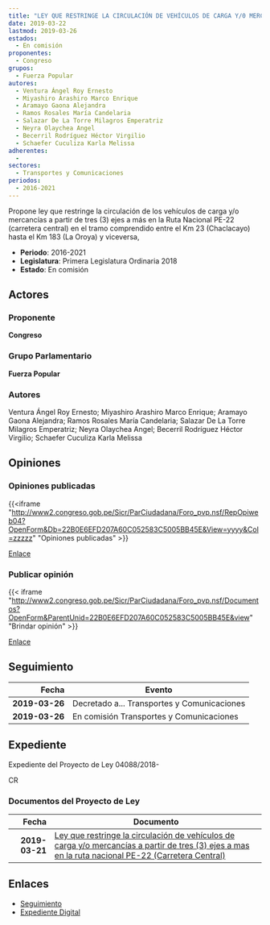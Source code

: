 ```yaml
---
title: "LEY QUE RESTRINGE LA CIRCULACIÓN DE VEHÍCULOS DE CARGA Y/0 MERCANCIAS A PARTIR DE TRES (3) EJES A MAS EN LA RUTA NACIONAL PE-22 (CARRETERA CENTRAL)"
date: 2019-03-22
lastmod: 2019-03-26
estados: 
  - En comisión
proponentes: 
  - Congreso
grupos: 
  - Fuerza Popular
autores: 
  - Ventura Ángel Roy Ernesto
  - Miyashiro Arashiro Marco Enrique
  - Aramayo Gaona Alejandra
  - Ramos Rosales María Candelaria
  - Salazar De La Torre Milagros Emperatriz
  - Neyra Olaychea Angel
  - Becerril Rodríguez Héctor Virgilio
  - Schaefer Cuculiza Karla Melissa
adherentes: 
  - 
sectores: 
  - Transportes y Comunicaciones
periodos: 
  - 2016-2021
---
```


Propone ley que restringe la circulación de los vehículos de carga y/o mercancías a partir de tres (3) ejes a más en la Ruta Nacional PE-22 (carretera central) en el tramo comprendido entre el Km 23 (Chaclacayo) hasta el Km 183 (La Oroya) y viceversa,

- **Periodo**: 2016-2021
- **Legislatura**: Primera Legislatura Ordinaria 2018
- **Estado**: En comisión

## Actores

### Proponente

**Congreso**

### Grupo Parlamentario

**Fuerza Popular**

### Autores

Ventura Ángel Roy Ernesto; Miyashiro Arashiro Marco Enrique; Aramayo Gaona Alejandra; Ramos Rosales María Candelaria; Salazar De La Torre Milagros Emperatriz; Neyra Olaychea Angel; Becerril Rodríguez Héctor Virgilio; Schaefer Cuculiza Karla Melissa


## Opiniones

### Opiniones publicadas

{{<iframe "http://www2.congreso.gob.pe/Sicr/ParCiudadana/Foro_pvp.nsf/RepOpiweb04?OpenForm&Db=22B0E6EFD207A60C052583C5005BB45E&View=yyyy&Col=zzzzz" "Opiniones publicadas" >}}

[Enlace](http://www2.congreso.gob.pe/Sicr/ParCiudadana/Foro_pvp.nsf/RepOpiweb04?OpenForm&Db=22B0E6EFD207A60C052583C5005BB45E&View=yyyy&Col=zzzzz)
### Publicar opinión

{{< iframe "http://www2.congreso.gob.pe/Sicr/ParCiudadana/Foro_pvp.nsf/Documentos?OpenForm&ParentUnid=22B0E6EFD207A60C052583C5005BB45E&view" "Brindar opinión" >}}

[Enlace](http://www2.congreso.gob.pe/Sicr/ParCiudadana/Foro_pvp.nsf/Documentos?OpenForm&ParentUnid=22B0E6EFD207A60C052583C5005BB45E&view)

## Seguimiento

| Fecha | Evento |
|------:|--------|
| **2019-03-26** | Decretado a... Transportes y Comunicaciones|
| **2019-03-26** | En comisión Transportes y Comunicaciones|


## Expediente

Expediente del Proyecto de Ley 04088/2018-

CR


### Documentos del Proyecto de Ley

| Fecha | Documento |
|------:|--------|
| **2019-03-21** | [Ley que restringe la circulación de vehículos de carga y/o mercancías a partir de tres (3) ejes a mas en la ruta nacional PE-22 (Carretera Central)](http://www.leyes.congreso.gob.pe/Documentos/2016_2021/Proyectos_de_Ley_y_de_Resoluciones_Legislativas/PL0408820190321.pdf) |

## Enlaces 

- [Seguimiento](http://www2.congreso.gob.pe/Sicr/TraDocEstProc/CLProLey2016.nsf/f7fff46988ca05b1052578e100829cc7/9dddc045fd3125e6052583c500551066?OpenDocument)
- [Expediente Digital](http://www2.congreso.gob.pe/Sicr/TraDocEstProc/CLProLey2016.nsf/f7fff46988ca05b1052578e100829cc7/9dddc045fd3125e6052583c500551066?OpenDocument&Click=05257FB7005EB655.eb71d0cf91d8294e05256cdf006b5706/$Body/0.1C6C)
